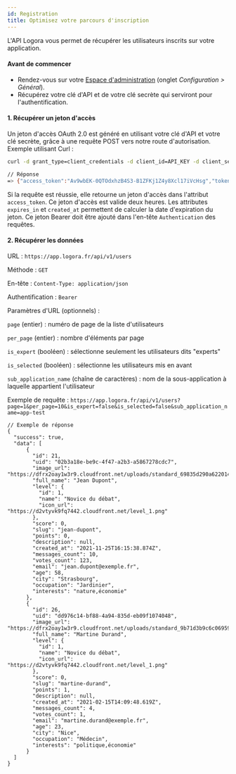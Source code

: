 ```yaml
---
id: Registration
title: Optimisez votre parcours d'inscription
---
```


L'API Logora vous permet de récupérer les utilisateurs inscrits sur votre application.

#### Avant de commencer

- Rendez-vous sur votre [Espace d'administration](https://admin.logora.fr) (onglet *Configuration > Général*).
- Récupérez votre clé d'API et de votre clé secrète qui serviront pour l'authentification.

#### 1. Récupérer un jeton d'accès

Un jeton d'accès OAuth 2.0 est généré en utilisant votre clé d'API et votre clé secrète, grâce à une requête POST vers notre route d'autorisation. Exemple utilisant Curl :

```bash
curl -d grant_type=client_credentials -d client_id=API_KEY -d client_secret=API_SECRET -d scopes=admin https://app.logora.fr/oauth/token

// Réponse  
=> {"access_token":"Av9wbEK-0QTOdxhzB4S3-B1ZFKj1Z4y8Xcl17iVcHsg","token_type":"Bearer","expires_in":7200,"created_at":1579688184}
```

Si la requête est réussie, elle retourne un jeton d'accès dans l'attribut `access_token`. Ce jeton d'accès est valide deux heures. Les attributes `expires_in` et `created_at` permettent de calculer la date d'expiration du jeton.
Ce jeton Bearer doit être ajouté dans l'en-tête `Authentication` des requêtes.

#### 2. Récupérer les données

URL : `https://app.logora.fr/api/v1/users`

Méthode : `GET`

En-tête : `Content-Type: application/json`

Authentification : `Bearer`

Paramètres d'URL (optionnels) :

`page` (entier) : numéro de page de la liste d'utilisateurs

`per_page` (entier) : nombre d'éléments par page

`is_expert` (booléen) : sélectionne seulement les utilisateurs dits "experts"

`is_selected` (booléen) : sélectionne les utilisateurs mis en avant

`sub_application_name` (chaîne de caractères) : nom de la sous-application à laquelle appartient l'utilisateur

Exemple de requête :
`https://app.logora.fr/api/v1/users?page=1&per_page=10&is_expert=false&is_selected=false&sub_application_name=app-test`

```
// Exemple de réponse
{
  "success": true,
  "data": [
      {
        "id": 21,
        "uid": "02b3a18e-be9c-4f47-a2b3-a5867278cdc7",
        "image_url": "https://dfrx2oay1w3r9.cloudfront.net/uploads/standard_69835d290a622014fa921df8287b7fd7.jpg",
        "full_name": "Jean Dupont",
        "level": {
          "id": 1,
          "name": "Novice du débat",
          "icon_url": "https://d2vtyvk9fq7442.cloudfront.net/level_1.png"
        },
        "score": 0,
        "slug": "jean-dupont",
        "points": 0,
        "description": null,
        "created_at": "2021-11-25T16:15:38.874Z",
        "messages_count": 10,
        "votes_count": 123,
        "email": "jean.dupont@exemple.fr",
        "age": 58,
        "city": "Strasbourg",
        "occupation": "Jardinier",
        "interests": "nature,économie"
      },
      {
        "id": 26,
        "uid": "dd976c14-bf88-4a94-835d-eb09f1074048",
        "image_url": "https://dfrx2oay1w3r9.cloudfront.net/uploads/standard_9b71d3b9c6c06959dbc58ea3f0a128d0.jpg",
        "full_name": "Martine Durand",
        "level": {
          "id": 1,
          "name": "Novice du débat",
          "icon_url": "https://d2vtyvk9fq7442.cloudfront.net/level_1.png"
        },
        "score": 0,
        "slug": "martine-durand",
        "points": 1,
        "description": null,
        "created_at": "2021-02-15T14:09:48.619Z",
        "messages_count": 4,
        "votes_count": 1,
        "email": "martine.durand@exemple.fr",
        "age": 23,
        "city": "Nice",
        "occupation": "Médecin",
        "interests": "politique,économie"
      }
  ]
}
```
